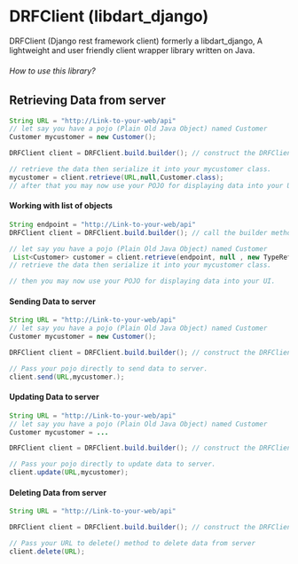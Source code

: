 # DRFClient (libdart_django)
DRFClient (Django rest framework client) formerly a libdart_django, A lightweight and user friendly client wrapper library written on Java.


###### How to use this library?
## Retrieving Data from  server

```java
String URL = "http://Link-to-your-web/api"
// let say you have a pojo (Plain Old Java Object) named Customer
Customer mycustomer = new Customer();

DRFClient client = DRFClient.build.builder(); // construct the DRFClient first

// retrieve the data then serialize it into your mycustomer class.
mycustomer = client.retrieve(URL,null,Customer.class);
// after that you may now use your POJO for displaying data into your UI.

```

  #### Working with list of objects 

```java
String endpoint = "http://Link-to-your-web/api"
DRFClient client = DRFClient.build.builder(); // call the builder method

// let say you have a pojo (Plain Old Java Object) named Customer
 List<Customer> customer = client.retrieve(endpoint, null , new TypeReference<List<Customer>>() {});
// retrieve the data then serialize it into your mycustomer class.

// then you may now use your POJO for displaying data into your UI.

```

#### Sending Data to server
```java
String URL = "http://Link-to-your-web/api"
// let say you have a pojo (Plain Old Java Object) named Customer
Customer mycustomer = new Customer();

DRFClient client = DRFClient.build.builder(); // construct the DRFClient first

// Pass your pojo directly to send data to server.
client.send(URL,mycustomer.);
```

#### Updating Data to server
```java
String URL = "http://Link-to-your-web/api"
// let say you have a pojo (Plain Old Java Object) named Customer
Customer mycustomer = ...

DRFClient client = DRFClient.build.builder(); // construct the DRFClient first

// Pass your pojo directly to update data to server.
client.update(URL,mycustomer);
```

#### Deleting Data from server
```java
String URL = "http://Link-to-your-web/api"

DRFClient client = DRFClient.build.builder(); // construct the DRFClient first

// Pass your URL to delete() method to delete data from server
client.delete(URL);
```